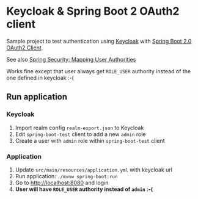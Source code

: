 # Keycloak & Spring Boot 2 OAuth2 client

Sample project to test authentication using [Keycloak](http://www.keycloak.org) with 
[Spring Boot 2.0 OAuth2 Client](https://docs.spring.io/spring-boot/docs/2.0.0.RELEASE/reference/htmlsingle/#boot-features-security-oauth2).

See also [Spring Security: Mapping User Authorities](https://docs.spring.io/spring-security/site/docs/5.0.3.RELEASE/reference/htmlsingle/#oauth2login-advanced-map-authorities)


Works fine except that user always get `ROLE_USER` authority instead of the one defined in keycloak :-(

## Run application

### Keycloak

1. Import realm config `realm-export.json` to Keycloak
1. Edit `spring-boot-test` client to add a new `admin` role
1. Create a user with `admin` role within `spring-boot-test` client

### Application

1. Update `src/main/resources/application.yml` with keycloak url  
1. Run application: `./mvnw spring-boot:run`
1. Go to [http://localhost:8080](http://localhost:8080) and login
1. **User will have `ROLE_USER` authority instead of `admin` :-(**

